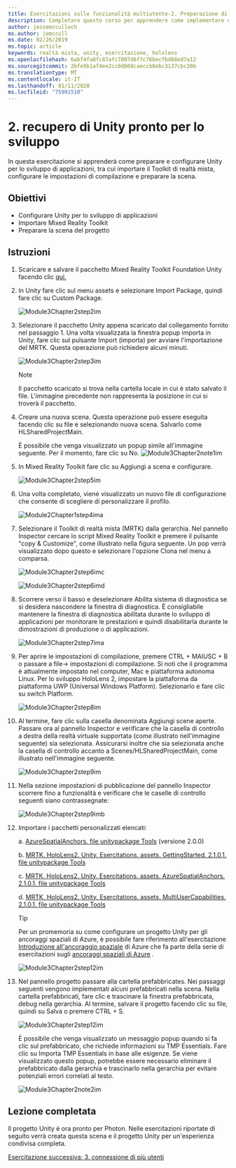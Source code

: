 ```yaml
---
title: Esercitazioni sulle funzionalità multiutente-2. Preparazione di Unity per lo sviluppo
description: Completare questo corso per apprendere come implementare esperienze condivise multiutente all'interno di un'applicazione HoloLens 2.
author: jessemcculloch
ms.author: jemccull
ms.date: 02/26/2019
ms.topic: article
keywords: realtà mista, unity, esercitazione, hololens
ms.openlocfilehash: 6abf4fa8fc87afc7007d6f7c76becfbd88ed7a12
ms.sourcegitcommit: 2bfe9b1af4ee2cc0d668caeccb8ebc3137cbc20b
ms.translationtype: MT
ms.contentlocale: it-IT
ms.lasthandoff: 01/11/2020
ms.locfileid: "75901510"
---
```

# <a name="2-getting-unity-ready-for-development"></a>2. recupero di Unity pronto per lo sviluppo

In questa esercitazione si apprenderà come preparare e configurare Unity per lo sviluppo di applicazioni, tra cui importare il Toolkit di realtà mista, configurare le impostazioni di compilazione e preparare la scena.

## <a name="objectives"></a>Obiettivi

* Configurare Unity per lo sviluppo di applicazioni
* Importare Mixed Reality Toolkit
* Preparare la scena del progetto

## <a name="instructions"></a>Istruzioni

1. Scaricare e salvare il pacchetto Mixed Reality Toolkit Foundation Unity facendo clic [qui.](https://github.com/microsoft/MixedRealityToolkit-Unity/releases/download/v2.1.0/Microsoft.MixedReality.Toolkit.Unity.Foundation.2.1.0.unitypackage)

2. In Unity fare clic sul menu assets e selezionare Import Package, quindi fare clic su Custom Package.

    ![Module3Chapter2step2im](images/module3chapter2step2im.PNG)

3. Selezionare il pacchetto Unity appena scaricato dal collegamento fornito nel passaggio 1. Una volta visualizzata la finestra popup importa in Unity, fare clic sul pulsante Import (importa) per avviare l'importazione del MRTK. Questa operazione può richiedere alcuni minuti.

    ![Module3Chapter2step3im](images/module3chapter2step3im.PNG)

    >[!NOTE]
    >Il pacchetto scaricato si trova nella cartella locale in cui è stato salvato il file. L'immagine precedente non rappresenta la posizione in cui si troverà il pacchetto.

4. Creare una nuova scena. Questa operazione può essere eseguita facendo clic su file e selezionando nuova scena. Salvarlo come HLSharedProjectMain.

    È possibile che venga visualizzato un popup simile all'immagine seguente. Per il momento, fare clic su No.
    ![Module3Chapter2note1im](images/module3chapter2note1im.PNG)

5. In Mixed Reality Toolkit fare clic su Aggiungi a scena e configurare.

    ![Module3Chapter2step5im](images/module3chapter2step5im.PNG)

6. Una volta completato, viene visualizzato un nuovo file di configurazione che consente di scegliere di personalizzare il profilo.

    ![Module2Chapter1step4ima](images/Module2Chapter1step4ima.PNG)

7. Selezionare il Toolkit di realtà mista (MRTK) dalla gerarchia. Nel pannello Inspector cercare lo script Mixed Reality Toolkit e premere il pulsante "copy & Customize", come illustrato nella figura seguente.  Un pop verrà visualizzato dopo questo e selezionare l'opzione Clona nel menu a comparsa.

    ![Module3Chapter2step6imc](images/module3chapter2step6imc.PNG)

    ![Module3Chapter2step6imd](images/module3chapter2step6imd.PNG)

8. Scorrere verso il basso e deselezionare Abilita sistema di diagnostica se si desidera nascondere la finestra di diagnostica. È consigliabile mantenere la finestra di diagnostica abilitata durante lo sviluppo di applicazioni per monitorare le prestazioni e quindi disabilitarla durante le dimostrazioni di produzione o di applicazioni. 

    ![Module3Chapter2step7ima](images/module3chapter2step7ima.PNG)

9. Per aprire le impostazioni di compilazione, premere CTRL + MAIUSC + B o passare a file-> impostazioni di compilazione. Si noti che il programma è attualmente impostato nel computer, Mac e piattaforma autonoma Linux. Per lo sviluppo HoloLens 2, impostare la piattaforma da piattaforma UWP (Universal Windows Platform). Selezionarlo e fare clic su switch Platform.

    ![Module3Chapter2step8im](images/module3chapter2step8im.PNG)

10. Al termine, fare clic sulla casella denominata Aggiungi scene aperte. Passare ora al pannello Inspector e verificare che la casella di controllo a destra della realtà virtuale supportata (come illustrato nell'immagine seguente) sia selezionata. Assicurarsi inoltre che sia selezionata anche la casella di controllo accanto a Scenes/HLSharedProjectMain, come illustrato nell'immagine seguente.

    ![Module3Chapter2step9im](images/module3chapter2step9im.PNG)

11. Nella sezione impostazioni di pubblicazione del pannello Inspector scorrere fino a funzionalità e verificare che le caselle di controllo seguenti siano contrassegnate:

    ![Module3Chapter2step9imb](images/module3chapter2step9imb.PNG)

12. Importare i pacchetti personalizzati elencati:

    a. [AzureSpatialAnchors. file unitypackage Tools](https://github.com/Azure/azure-spatial-anchors-samples/releases/download/v2.0.0/AzureSpatialAnchors.unitypackage) (versione 2.0.0)

    b. [MRTK. HoloLens2. Unity. Esercitations. assets. GettingStarted. 2.1.0.1. file unitypackage Tools](https://github.com/microsoft/MixedRealityLearning/releases/download/getting-started-v2.1.0.1/MRTK.HoloLens2.Unity.Tutorials.Assets.GettingStarted.2.1.0.1.unitypackage)

    c. [MRTK. HoloLens2. Unity. Esercitations. assets. AzureSpatialAnchors. 2.1.0.1. file unitypackage Tools](https://github.com/microsoft/MixedRealityLearning/releases/download/azure-spatial-anchors-v2.1.0.1/MRTK.HoloLens2.Unity.Tutorials.Assets.AzureSpatialAnchors.2.1.0.1.unitypackage)

    d. [MRTK. HoloLens2. Unity. Esercitations. assets. MultiUserCapabilities. 2.1.0.1. file unitypackage Tools](https://github.com/microsoft/MixedRealityLearning/releases/download/multi-user-capabilities-v2.1.0.1/MRTK.HoloLens2.Unity.Tutorials.Assets.MultiUserCapabilities.2.1.0.1.unitypackage)

    >[!TIP]
    >Per un promemoria su come configurare un progetto Unity per gli ancoraggi spaziali di Azure, è possibile fare riferimento all'esercitazione [Introduzione all'ancoraggio spaziale](https://docs.microsoft.com/windows/mixed-reality/mrlearning-asa-ch1) di Azure che fa parte della serie di esercitazioni sugli [ancoraggi spaziali di Azure](https://docs.microsoft.com/windows/mixed-reality/mrlearning-asa-ch1) .

    ![Module3Chapter2step12im](images/module3chapter2step11im.PNG)

13. Nel pannello progetto passare alla cartella prefabbricates. Nei passaggi seguenti vengono implementati alcuni prefabbricati nella scena. Nella cartella prefabbricati, fare clic e trascinare la finestra prefabbricata, debug nella gerarchia. Al termine, salvare il progetto facendo clic su file, quindi su Salva o premere CTRL + S.

    ![Module3Chapter2step12im](images/module3chapter2step12im.PNG)

    È possibile che venga visualizzato un messaggio popup quando si fa clic sul prefabbricato, che richiede informazioni su TMP Essentials. Fare clic su Importa TMP Essentials in base alle esigenze. Se viene visualizzato questo popup, potrebbe essere necessario eliminare il prefabbricato dalla gerarchia e trascinarlo nella gerarchia per evitare potenziali errori correlati al testo.

    ![Module3Chapter2note2im](images/module3chapter2note2im.PNG)

## <a name="congratulations"></a>Lezione completata

Il progetto Unity è ora pronto per Photon. Nelle esercitazioni riportate di seguito verrà creata questa scena e il progetto Unity per un'esperienza condivisa completa.

[Esercitazione successiva: 3. connessione di più utenti](mrlearning-sharing(photon)-ch3.md)
